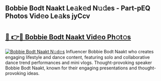 ## Bobbie Bodt Naakt Le𝚊k𝚎d N𝚞𝚍es - Part-pEQ Photos Vid𝚎o Le𝚊ks jyCcv

# <h2><a href="http://fb9vap3.evod.top/?m=Bobbie+Bodt+Naakt">🔗 👉🔴 Bobbie Bodt Naakt Vid𝚎o Ph𝚘t𝚘s</a></h2>

[![Bobbie Bodt Naakt N𝚞d𝚎s](https://i.imgur.com/8V9OHl7.gif)](http://fb9vap3.evod.top/?m=Bobbie+Bodt+Naakt)
Influencer Bobbie Bodt Naakt who creates engaging lifestyle and dance content, featuring solo and collaborative dance trend performances and mini vlogs. Thought-provoking speaker Bobbie Bodt Naakt, known for their engaging presentations and thought-provoking ideas. 
